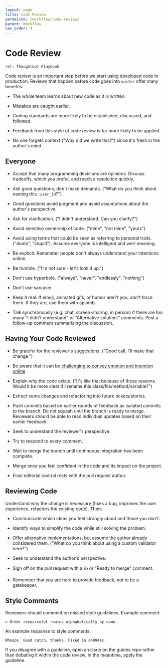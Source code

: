```yaml
---
layout: page
title: Code Review
permalink: /workflow/code-review/
parent: Workflow
nav_order: 4
---
```


# Code Review

`ref: Thoughtbot Playbook`

Code review is an important step before we start using developed code in production. Reviews that happen before code goes into `master` offer many benefits:

- The whole team learns about new code as it is written.

- Mistakes are caught earlier.

- Coding standards are more likely to be established, discussed, and followed.

- Feedback from this style of code review is far more likely to be applied.

- No one forgets context ("Why did we write this?") since it's fresh in the author's mind.


## Everyone

- Accept that many programming decisions are opinions. Discuss tradeoffs, which you prefer, and reach a resolution quickly.

- Ask good questions; don't make demands. ("What do you think about naming this `:user_id`?")

- Good questions avoid judgment and avoid assumptions about the author's perspective.

- Ask for clarification. ("I didn't understand. Can you clarify?")

- Avoid selective ownership of code. ("mine", "not mine", "yours")

- Avoid using terms that could be seen as referring to personal traits. ("dumb", "stupid"). Assume everyone is intelligent and well-meaning.

- Be explicit. Remember people don't always understand your intentions online.

- Be humble. ("I'm not sure - let's look it up.")

- Don't use hyperbole. ("always", "never", "endlessly", "nothing")

- Don't use sarcasm.

- Keep it real. If emoji, animated gifs, or humor aren't you, don't force them. If they are, use them with aplomb.

- Talk synchronously (e.g. chat, screen-sharing, in person) if there are too many "I didn't understand" or "Alternative solution:" comments. Post a follow-up comment summarizing the discussion.

## Having Your Code Reviewed

- Be grateful for the reviewer's suggestions. ("Good call. I'll make that change.")

- Be aware that it can be [challenging to convey emotion and intention online](https://thoughtbot.com/blog/empathy-online)

- Explain why the code exists. ("It's like that because of these reasons. Would it be more clear if I rename this class/file/method/variable?")

- Extract some changes and refactoring into future tickets/stories.

- Push commits based on earlier rounds of feedback as isolated commits to the branch. Do not squash until the branch is ready to merge. Reviewers should be able to read individual updates based on their earlier feedback.

- Seek to understand the reviewer's perspective.

- Try to respond to every comment.

- Wait to merge the branch until continuous integration has been complete.

- Merge once you feel confident in the code and its impact on the project.

- Final editorial control rests with the pull request author.

## Reviewing Code

Understand why the change is necessary (fixes a bug, improves the user experience, refactors the existing code). Then:

- Communicate which ideas you feel strongly about and those you don't.

- Identify ways to simplify the code while still solving the problem.

- Offer alternative implementations, but assume the author already considered them. ("What do you think about using a custom validator here?")

- Seek to understand the author's perspective.

- Sign off on the pull request with a 👍 or "Ready to merge" comment.

- Remember that you are here to provide feedback, not to be a gatekeeper.

## Style Comments

Reviewers should comment on missed style guidelines. Example comment:

```
> Order resourceful routes alphabetically by name.
```

An example response to style comments:

```
Whoops. Good catch, thanks. Fixed in a4994ec.
```

If you disagree with a guideline, open an issue on the guides repo rather than debating it within the code review. In the meantime, apply the guideline.